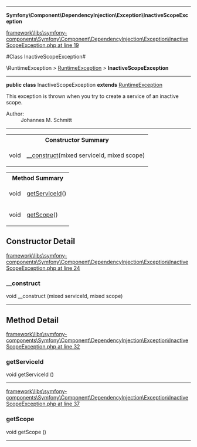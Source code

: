 

- - -

**Symfony\Component\DependencyInjection\Exception\InactiveScopeException**


<a href="https://github.com/JeyDotC/Hirudo/blob/master/framework/libs/symfony-components/Symfony/Component/DependencyInjection/Exception/InactiveScopeException.php#L19" target='_blank'>framework\libs\symfony-components\Symfony\Component\DependencyInjection\Exception\InactiveScopeException.php at line 19</a>

#Class InactiveScopeException#

\RuntimeException &gt; <a href="https://github.com/JeyDotC/Hirudo-docs/blob/master/Symfony/Component/DependencyInjection/Exception/RuntimeException.md">RuntimeException</a>
 &gt; **InactiveScopeException**




- - -

<p><strong>public  class</strong> <span>InactiveScopeException</span>
<strong>extends</strong> <a href="https://github.com/JeyDotC/Hirudo-docs/blob/master/Symfony/Component/DependencyInjection/Exception/RuntimeException.md">RuntimeException</a>

</p>

<div class="comment" id="overview_description"><p>This exception is thrown when you try to create a service of an inactive scope.</p></div>

<dl>
<dt>Author:</dt>
<dd>Johannes M. Schmitt <schmittjoh@gmail.com></dd>
</dl>


<hr />

<table id="summary_constructor">
<tr><th colspan="2">Constructor Summary</th></tr>
<tr>
<td><span class='k'></span> <span class='nx'>void</span></td>
<td class="description"><p class="name"><a href="#__construct">__construct</a>(mixed serviceId, mixed scope)</p></td>
</tr>
</table>

<table id="summary_method">
<tr><th colspan="2">Method Summary</th></tr>
<tr>
<td><span class='k'></span> <span class='nx'>void</span></td>
<td class="description"><p class="name"><a href="#getserviceid">getServiceId</a>()</p></td>
</tr>
<tr>
<td><span class='k'></span> <span class='nx'>void</span></td>
<td class="description"><p class="name"><a href="#getscope">getScope</a>()</p></td>
</tr>
</table>

<h2 id="detail_method">Constructor Detail</h2>

<a href="https://github.com/JeyDotC/Hirudo/blob/master/framework/libs/symfony-components/Symfony/Component/DependencyInjection/Exception/InactiveScopeException.php#L24" target='_blank'>framework\libs\symfony-components\Symfony\Component\DependencyInjection\Exception\InactiveScopeException.php at line 24</a>

<h3 id="__construct">__construct</h3>
<span class='k'></span> <span class='nx'>void</span> <span class='nf'>__construct</span> (mixed serviceId, mixed scope)

<div class="details">

</div>

- - -

<h2 id="detail_method">Method Detail</h2>

<a href="https://github.com/JeyDotC/Hirudo/blob/master/framework/libs/symfony-components/Symfony/Component/DependencyInjection/Exception/InactiveScopeException.php#L32" target='_blank'>framework\libs\symfony-components\Symfony\Component\DependencyInjection\Exception\InactiveScopeException.php at line 32</a>

<h3 id="getServiceId()">getServiceId</h3>
<span class='k'></span> <span class='nx'>void</span> <span class='nf'>getServiceId</span> ()

<div class="details">

</div>

- - -


<a href="https://github.com/JeyDotC/Hirudo/blob/master/framework/libs/symfony-components/Symfony/Component/DependencyInjection/Exception/InactiveScopeException.php#L37" target='_blank'>framework\libs\symfony-components\Symfony\Component\DependencyInjection\Exception\InactiveScopeException.php at line 37</a>

<h3 id="getScope()">getScope</h3>
<span class='k'></span> <span class='nx'>void</span> <span class='nf'>getScope</span> ()

<div class="details">

</div>

- - -

